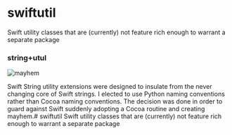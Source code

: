 # swiftutil
Swift utility classes that are (currently) not feature rich enough to warrant a separate package

### string+utul
![mayhem](https://cloud.githubusercontent.com/assets/80546/21415536/b70bb734-c7d8-11e6-8bfe-632b000e89e4.jpg)

Swift String utility extensions were designed to insulate from the never changing core of Swift strings.
I elected to use Python naming conventions rather than Cocoa naming conventions. The decision was done
in order to guard against Swift suddenly adopting a Cocoa routine and creating mayhem.# swiftutil
Swift utility classes that are (currently) not feature rich enough to warrant a separate package
